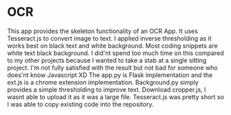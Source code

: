 # OCR

This app provides the skeleton functionality of an OCR App. It uses Tesseract.js to convert image to text. I applied inverse thresholding as it works best on black text and white background. Most coding snippets are white text black background. I did'nt spend too much time on this compared to my other projects because I wanted to take a stab at a single sitting project. I'm not fully satisfied with the result but not bad for someone who does'nt know Javascript XD
The app.py is Flask implementation and the ext.js is a chrome extension implementation. Background.py simply provides a simple thresholding to improve text. 
Download cropper.js, I wasnt able to upload it as it was a large file. Tesseract.js was pretty short so I was able to copy existing code into the repository.
